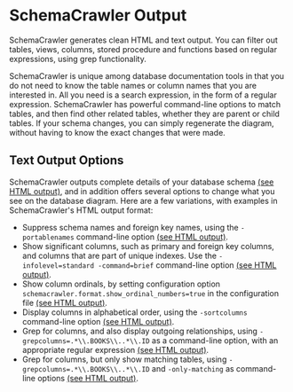 # SchemaCrawler Output

SchemaCrawler generates clean HTML and text output. You can filter out tables, views, columns, stored procedure and functions based on regular expressions, using grep functionality.

SchemaCrawler is unique among database documentation tools in that you do not need to know the table names or column names that you are interested in. All you need is a search expression, in the form of a regular expression. SchemaCrawler has powerful command-line options to match tables, and then find other related tables, whether they are parent or child tables. If your schema changes, you can simply regenerate the diagram, without having to know the exact changes that were made.


## Text Output Options

SchemaCrawler outputs complete details of your database schema [(see HTML output)](html-examples/html.html), and in addition offers several options to change what you see on the database diagram. Here are a few variations, with examples in SchemaCrawler's HTML output format:

- Suppress schema names and foreign key names, using the `-portablenames` command-line option [(see HTML output)](html-examples/html_2_portablenames.html).
- Show significant columns, such as primary and foreign key columns, and columns that are part of unique indexes. Use the `-infolevel=standard -command=brief` command-line option [(see HTML output)](html-examples/html_3_important_columns.html).
- Show column ordinals, by setting configuration option `schemacrawler.format.show_ordinal_numbers=true` in the configuration file [(see HTML output)](html-examples/html_4_ordinals.html).
- Display columns in alphabetical order, using the `-sortcolumns` command-line option [(see HTML output)](html-examples/html_5_alphabetical.html).
- Grep for columns, and also display outgoing relationships, using `-grepcolumns=.*\\.BOOKS\\..*\\.ID` as a command-line option, with an appropriate regular expression [(see HTML output)](html-examples/html_6_grep.html).
- Grep for columns, but only show matching tables, using `-grepcolumns=.*\\.BOOKS\\..*\\.ID` and `-only-matching` as command-line options [(see HTML output)](html-examples/html_7_grep_onlymatching.html).
